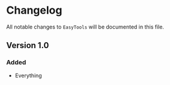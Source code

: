 # Changelog

All notable changes to `EasyTools` will be documented in this file.

## Version 1.0

### Added
- Everything
